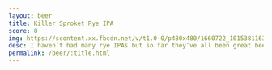 ```yaml
---
layout: beer
title: Killer Sproket Rye IPA
score: 8
img: https://scontent.xx.fbcdn.net/v/t1.0-0/p480x480/1660722_10153811639283745_5357595767484756321_n.jpg?oh=21b596927d1454f3a6adc592d2f83fc3&oe=586B1E99
desc: I haven’t had many rye IPAs but so far they’ve all been great beers
permalink: /beer/:title.html
---
```

